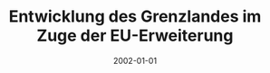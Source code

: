 ---
abstract: ''
authors:
- Franz Wojda
- Gertrude Kappel
- Gerhard Schimak
- Peter Cerwenka
date: '2002-01-01'
featured: false
links:
- name: Publik
  url: https://publik.tuwien.ac.at/showentry.php?ID=159502&lang=2
publication: Bericht für Senat der TU-Wien; 2002
publication_types:
- '4'
publishDate: '2002-01-01'
title: Entwicklung des Grenzlandes im Zuge der EU-Erweiterung
url_pdf: ''
---
